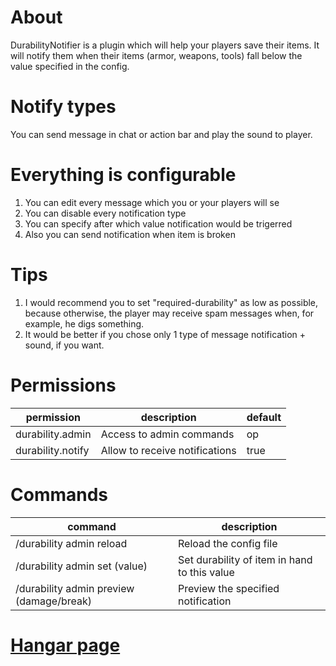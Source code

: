 # About
DurabilityNotifier is a plugin which will help your players save their items. It will notify them when their items (armor, weapons, tools) fall below the value specified in the config.

# Notify types
You can send message in chat or action bar and play the sound to player.

# Everything is configurable
1. You can edit every message which you or your players will se
2. You can disable every notification type
3. You can specify after which value notification would be trigerred
4. Also you can send notification when item is broken

# Tips
1. I would recommend you to set "required-durability" as low as possible, because otherwise, the player may receive spam messages when, for example, he digs something.
2. It would be better if you chose only 1 type of message notification + sound, if you want.

# Permissions
| permission | description | default |
|-------------|-------------|-------------|
| durability.admin | Access to admin commands | op |
| durability.notify | Allow to receive notifications | true |

# Commands
| command | description |
|-------------|-------------|
| /durability admin reload | Reload the config file |
| /durability admin set (value) | Set durability of item in hand to this value |
| /durability admin preview (damage/break) | Preview the specified notification |

# [Hangar page](https://hangar.papermc.io/bambolumba-y/DurabilityNotifier)
